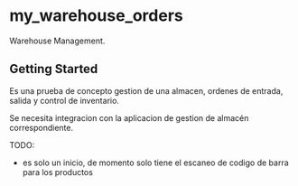 # my_warehouse_orders

Warehouse Management.

## Getting Started

Es una prueba de concepto gestion de una almacen, ordenes de entrada, salida y control de inventario.

Se necesita integracion con la aplicacion de gestion de almacén correspondiente.

TODO:

- es solo un inicio, de momento solo tiene el escaneo de codigo de barra para los productos
